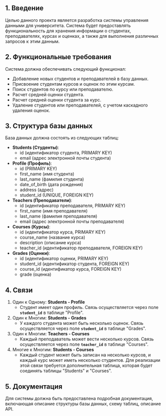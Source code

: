 ## **1. Введение**

Целью данного проекта является разработка системы управления данными для университета. Система будет предоставлять функциональность для хранения информации о студентах, преподавателях, курсах и оценках, а также для выполнения различных запросов к этим данным.

## **2. Функциональные требования**

Система должна обеспечивать следующий функционал:

- Добавление новых студентов и преподавателей в базу данных.
- Присвоение студентам курсов и оценок по этим курсам.
- Поиск студентов по курсу или преподавателю.
- Расчет средней оценки студента.
- Расчет средней оценки студента за курс.
- Удаление студентов или преподавателей, с учетом каскадного удаления оценок.

## **3. Структура базы данных**

База данных должна состоять из следующих таблиц:

- **Students (Студенты)**:
    - id (идентификатор студента, PRIMARY KEY)
    - email (адрес электронной почты студента)
- **Profile (Профиль)**:
    - id (PRIMARY KEY)
    - first_name (имя студента)
    - last_name (фамилия студента)
    - date_of_birth (дата рождения)
    - address (адрес)
    - student_id (UNIQUE, FOREIGN KEY)
- **Teachers (Преподаватели)**:
    - id (идентификатор преподавателя, PRIMARY KEY)
    - first_name (имя преподавателя)
    - last_name (фамилия преподавателя)
    - email (адрес электронной почты преподавателя)
- **Courses (Курсы)**:
    - id (идентификатор курса, PRIMARY KEY)
    - course_name (название курса)
    - description (описание курса)
    - teacher_id (идентификатор преподавателя, FOREIGN KEY)
- **Grades (Оценки)**:
    - id (идентификатор оценки, PRIMARY KEY)
    - student_id (идентификатор студента, FOREIGN KEY)
    - course_id (идентификатор курса, FOREIGN KEY)
    - grade (оценка)

## **4. Связи**

1. Один к Одному: **Students - Profile**
    - Студент имеет один профиль. Связь осуществляется через поле **`student_id`** в таблице "Profile".
2. Один к Многим: **Students - Grades**
    - У каждого студента может быть несколько оценок. Связь осуществляется через поле **`student_id`** в таблице "Grades".
3. Один к Многим: **Teachers - Courses**
    - Каждый преподаватель может вести несколько курсов. Связь осуществляется через поле **`teacher_id`** в таблице "Courses".
4. Многие к Многим: **Students - Courses**
    - Каждый студент может быть записан на несколько курсов, и каждый курс может иметь несколько студентов. Для реализации этой связи требуется дополнительная таблица, которая будет соединять таблицы "Students" и "Courses".

## **5. Документация**

Для системы должна быть предоставлена подробная документация, включающая описание структуры базы данных, схему таблиц, описание API.
